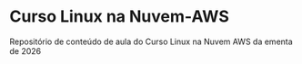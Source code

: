 # Curso Linux na Nuvem-AWS
Repositório de conteúdo de aula do Curso Linux na Nuvem AWS da ementa de 2026
